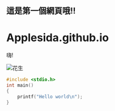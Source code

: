 ## 這是第一個網頁哦!!
# Applesida.github.io
嗨!

![花生](https://www.mpweekly.com/culture/wp-content/uploads/2020/09/inner-705061-ehilituvkaef1t7.jpeg)



```C
#include <stdio.h>
int main()
{
    printf("Hello world\n");
}

```
